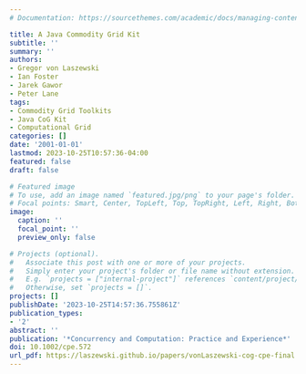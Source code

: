 ```yaml
---
# Documentation: https://sourcethemes.com/academic/docs/managing-content/

title: A Java Commodity Grid Kit
subtitle: ''
summary: ''
authors:
- Gregor von Laszewski
- Ian Foster
- Jarek Gawor
- Peter Lane
tags:
- Commodity Grid Toolkits
- Java CoG Kit
- Computational Grid
categories: []
date: '2001-01-01'
lastmod: 2023-10-25T10:57:36-04:00
featured: false
draft: false

# Featured image
# To use, add an image named `featured.jpg/png` to your page's folder.
# Focal points: Smart, Center, TopLeft, Top, TopRight, Left, Right, BottomLeft, Bottom, BottomRight.
image:
  caption: ''
  focal_point: ''
  preview_only: false

# Projects (optional).
#   Associate this post with one or more of your projects.
#   Simply enter your project's folder or file name without extension.
#   E.g. `projects = ["internal-project"]` references `content/project/deep-learning/index.md`.
#   Otherwise, set `projects = []`.
projects: []
publishDate: '2023-10-25T14:57:36.755861Z'
publication_types:
- '2'
abstract: ''
publication: '*Concurrency and Computation: Practice and Experience*'
doi: 10.1002/cpe.572
url_pdf: https://laszewski.github.io/papers/vonLaszewski-cog-cpe-final.pdf
---
```

